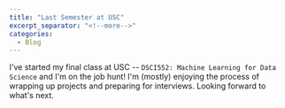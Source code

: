 ```yaml
---
title: "Last Semester at USC"
excerpt_separator: "<!--more-->"
categories:
  - Blog
---
```


I've started my final class at USC -- ``DSCI552: Machine Learning for Data Science`` and I'm on the job hunt! I'm (mostly) enjoying the process of wrapping up projects and preparing for interviews. Looking forward to what's next.